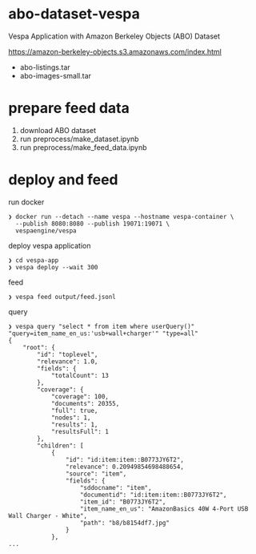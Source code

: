 # abo-dataset-vespa
Vespa Application with Amazon Berkeley Objects (ABO) Dataset

https://amazon-berkeley-objects.s3.amazonaws.com/index.html

* abo-listings.tar
* abo-images-small.tar

# prepare feed data

1. download ABO dataset
2. run preprocess/make_dataset.ipynb
3. run preprocess/make_feed_data.ipynb

# deploy and feed

run docker

```
❯ docker run --detach --name vespa --hostname vespa-container \
  --publish 8080:8080 --publish 19071:19071 \
  vespaengine/vespa
```

deploy vespa application

```
❯ cd vespa-app
❯ vespa deploy --wait 300
```

feed

```
❯ vespa feed output/feed.jsonl
```

query

```
❯ vespa query "select * from item where userQuery()" "query=item_name_en_us:'usb+wall+charger'" "type=all"
{
    "root": {
        "id": "toplevel",
        "relevance": 1.0,
        "fields": {
            "totalCount": 13
        },
        "coverage": {
            "coverage": 100,
            "documents": 20355,
            "full": true,
            "nodes": 1,
            "results": 1,
            "resultsFull": 1
        },
        "children": [
            {
                "id": "id:item:item::B0773JY6T2",
                "relevance": 0.20949854698488654,
                "source": "item",
                "fields": {
                    "sddocname": "item",
                    "documentid": "id:item:item::B0773JY6T2",
                    "item_id": "B0773JY6T2",
                    "item_name_en_us": "AmazonBasics 40W 4-Port USB Wall Charger - White",
                    "path": "b8/b8154df7.jpg"
                }
            },
...
```
